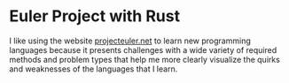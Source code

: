 # Euler Project with Rust

I like using the website <a href="https://projecteuler.net/">projecteuler.net</a> to learn new programming languages because it presents challenges with a wide variety of required methods and problem types that help me more clearly visualize the quirks and weaknesses of the languages that I learn.